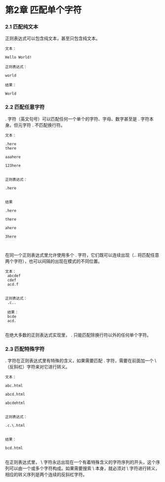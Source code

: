 <!DOCTYPE html>
<html lang="en">
<head>
	<meta charset="UTF-8">
	<title>chapter02</title>
	<link rel="stylesheet" type="text/css" href="css/main.css">
</head>
<body>
<h1>第2章 匹配单个字符</h1>
<h3>2.1 匹配纯文本</h3>

<p>
正则表达式可以包含纯文本，甚至只包含纯文本。<br />

<code>
文本：<br />
Hello World!<br />
正则表达式：<br />
world<br />
结果：<br />
World
</code>
</p>
<h3>2.2 匹配任意字符</h3>
<p>
. 字符（英文句号）可以匹配任何一个单个的字符、字母、数字甚至是 . 字符本身。但元字符 . 不匹配换行符。<br />
<code >
文本：<br />
.here 
there<br />
aaahere<br />
123here<br /><br />
正则表达式：<br />
.here<br /><br />
结果<br />
.here<br />
there<br />
ahere<br />
3here<br /><br />
</code>

在同一个正则表达式里允许使用多个 . 字符，它们既可以连续出现（.. 将匹配任意两个字符），也可以间隔的出现在模式的不同位置。<br />
<code>
文本：<br />
abcdef<br />
cdef<br />
acd.f<br /><br />
正则表达式：<br />
.c..<br /><br />
结果：<br />
bcde<br />
acd.<br />
</code>

在绝大多数的正则表达式实现里， . 只能匹配除换行符以外的任何单个字符。
</p>
	<h3>2.3 匹配特殊字符</h3>
<p >
. 字符在正则表达式里有特殊的含义，如果需要匹配 . 字符，需要在前面加一个 \ （反斜杠）字符来对它进行转义。<br />
<code>
文本：<br />
abc.html<br />
abcd.html<br />
abcdehtml<br /><br />
正则表达式：<br />
.c.\.html<br /><br />
结果：<br />
bcd.html<br />
</code>

在正则表达式里， \ 字符永远出现在一个有着特殊含义的字符序列的开头，这个序列可以由一个或多个字符构成。如果需要搜索 \ 本身，就必须对 \ 字符进行转义，相应的转义序列是两个连续的反斜杠字符。
</p>

</body>
</html>